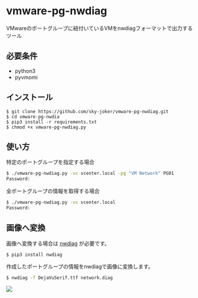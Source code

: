# vmware-pg-nwdiag

VMwareのポートグループに紐付いているVMをnwdiagフォーマットで出力するツール

## 必要条件

* python3
* pyvmomi

## インストール

```
$ git clone https://github.com/sky-joker/vmware-pg-nwdiag.git
$ cd vmware-pg-nwdia
$ pip3 install -r requirements.txt
$ chmod +x vmware-pg-nwdiag.py
```

## 使い方

特定のポートグループを指定する場合

```bash
$ ./vmware-pg-nwdiag.py -vc vcenter.local -pg "VM Network" PG01
Password:
```

全ポートグループの情報を取得する場合

```bash
$ ./vmware-pg-nwdiag.py -vc vcenter.local
Password:
```

## 画像へ変換

画像へ変換する場合は [nwdiag](http://blockdiag.com/ja/nwdiag/index.html) が必要です。

```
$ pip3 install nwdiag
```

作成したポートグループの情報をnwdiagで画像に変換します。

```bash
$ nwdiag -f DejaVuSerif.ttf network.diag
```

![](https://sky-joker.tech/wp-content/uploads/2018/05/network.png)
